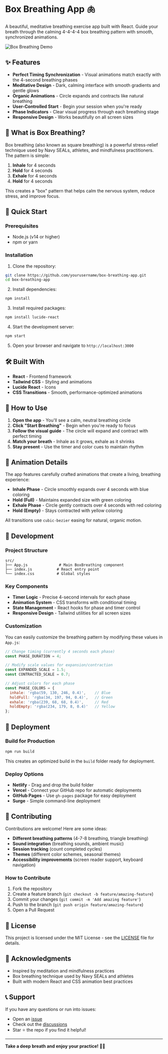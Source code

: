# Box Breathing App 🫁

A beautiful, meditative breathing exercise app built with React. Guide your breath through the calming 4-4-4-4 box breathing pattern with smooth, synchronized animations.

![Box Breathing Demo](https://via.placeholder.com/800x400/1e293b/ffffff?text=Box+Breathing+App+Demo)

## ✨ Features

- **Perfect Timing Synchronization** - Visual animations match exactly with the 4-second breathing phases
- **Meditative Design** - Dark, calming interface with smooth gradients and gentle glows
- **Organic Animations** - Circle expands and contracts like natural breathing
- **User-Controlled Start** - Begin your session when you're ready
- **Phase Indicators** - Clear visual progress through each breathing stage
- **Responsive Design** - Works beautifully on all screen sizes

## 🎯 What is Box Breathing?

Box breathing (also known as square breathing) is a powerful stress-relief technique used by Navy SEALs, athletes, and mindfulness practitioners. The pattern is simple:

1. **Inhale** for 4 seconds
2. **Hold** for 4 seconds  
3. **Exhale** for 4 seconds
4. **Hold** for 4 seconds

This creates a "box" pattern that helps calm the nervous system, reduce stress, and improve focus.

## 🚀 Quick Start

### Prerequisites

- Node.js (v14 or higher)
- npm or yarn

### Installation

1. Clone the repository:
```bash
git clone https://github.com/yourusername/box-breathing-app.git
cd box-breathing-app
```

2. Install dependencies:
```bash
npm install
```

3. Install required packages:
```bash
npm install lucide-react
```

4. Start the development server:
```bash
npm start
```

5. Open your browser and navigate to `http://localhost:3000`

## 🛠️ Built With

- **React** - Frontend framework
- **Tailwind CSS** - Styling and animations
- **Lucide React** - Icons
- **CSS Transitions** - Smooth, performance-optimized animations

## 📱 How to Use

1. **Open the app** - You'll see a calm, neutral breathing circle
2. **Click "Start Breathing"** - Begin when you're ready to focus
3. **Follow the visual guide** - The circle will expand and contract with perfect timing
4. **Match your breath** - Inhale as it grows, exhale as it shrinks
5. **Stay present** - Use the timer and color cues to maintain rhythm

## 🎨 Animation Details

The app features carefully crafted animations that create a living, breathing experience:

- **Inhale Phase** - Circle smoothly expands over 4 seconds with blue coloring
- **Hold (Full)** - Maintains expanded size with green coloring  
- **Exhale Phase** - Circle gently contracts over 4 seconds with red coloring
- **Hold (Empty)** - Stays contracted with yellow coloring

All transitions use `cubic-bezier` easing for natural, organic motion.

## 🔧 Development

### Project Structure

```
src/
├── App.js              # Main BoxBreathing component
├── index.js           # React entry point
└── index.css          # Global styles
```

### Key Components

- **Timer Logic** - Precise 4-second intervals for each phase
- **Animation System** - CSS transforms with conditional timing
- **State Management** - React hooks for phase and timer control
- **Responsive Design** - Tailwind utilities for all screen sizes

### Customization

You can easily customize the breathing pattern by modifying these values in `App.js`:

```javascript
// Change timing (currently 4 seconds each phase)
const PHASE_DURATION = 4;

// Modify scale values for expansion/contraction
const EXPANDED_SCALE = 1.5;
const CONTRACTED_SCALE = 0.7;

// Adjust colors for each phase
const PHASE_COLORS = {
  inhale: 'rgba(59, 130, 246, 0.4)',    // Blue
  holdFull: 'rgba(34, 197, 94, 0.4)',   // Green  
  exhale: 'rgba(239, 68, 68, 0.4)',     // Red
  holdEmpty: 'rgba(234, 179, 8, 0.4)'   // Yellow
};
```

## 🚀 Deployment

### Build for Production

```bash
npm run build
```

This creates an optimized build in the `build` folder ready for deployment.

### Deploy Options

- **Netlify** - Drag and drop the build folder
- **Vercel** - Connect your GitHub repo for automatic deployments
- **GitHub Pages** - Use `gh-pages` package for easy deployment
- **Surge** - Simple command-line deployment

## 🤝 Contributing

Contributions are welcome! Here are some ideas:

- **Different breathing patterns** (4-7-8 breathing, triangle breathing)
- **Sound integration** (breathing sounds, ambient music)
- **Session tracking** (count completed cycles)
- **Themes** (different color schemes, seasonal themes)
- **Accessibility improvements** (screen reader support, keyboard navigation)

### How to Contribute

1. Fork the repository
2. Create a feature branch (`git checkout -b feature/amazing-feature`)
3. Commit your changes (`git commit -m 'Add amazing feature'`)
4. Push to the branch (`git push origin feature/amazing-feature`)
5. Open a Pull Request

## 📄 License

This project is licensed under the MIT License - see the [LICENSE](LICENSE) file for details.

## 🙏 Acknowledgments

- Inspired by meditation and mindfulness practices
- Box breathing technique used by Navy SEALs and athletes
- Built with modern React and CSS animation best practices

## 📞 Support

If you have any questions or run into issues:

- Open an [issue](https://github.com/yourusername/box-breathing-app/issues)
- Check out the [discussions](https://github.com/yourusername/box-breathing-app/discussions)
- Star ⭐ the repo if you find it helpful!

---

**Take a deep breath and enjoy your practice! 🧘‍♀️**
